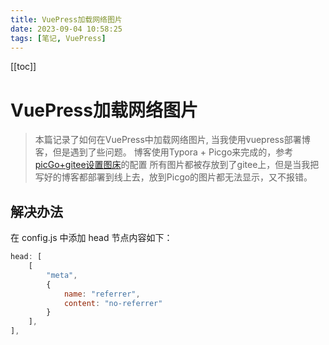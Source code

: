 ```yaml
---
title: VuePress加载网络图片
date: 2023-09-04 10:58:25
tags: [笔记, VuePress]
---
```

[[toc]]

# VuePress加载网络图片

> 本篇记录了如何在VuePress中加载网络图片,
> 当我使用vuepress部署博客，但是遇到了些问题。
> 博客使用Typora + Picgo来完成的，参考[picGo+gitee设置图床](../drawing-bed/picGo+gitee.md)的配置
> 所有图片都被存放到了gitee上，但是当我把写好的博客都部署到线上去，放到Picgo的图片都无法显示，又不报错。

## 解决办法

在 config.js 中添加 head 节点内容如下：

```js
head: [
    [
        "meta",
        {
            name: "referrer",
            content: "no-referrer"
        }
    ],
],
```
